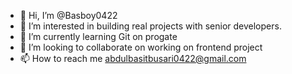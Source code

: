 - 👋 Hi, I’m @Basboy0422
- 👀 I’m interested in building real projects with senior developers.
- 🌱 I’m currently learning Git on progate
- 💞️ I’m looking to collaborate on working on frontend project 
- 📫 How to reach me abdulbasitbusari0422@gmail.com

<!---
Basboy0422/Basboy0422 is a ✨ special ✨ repository because its `README.md` (this file) appears on your GitHub profile.
You can click the Preview link to take a look at your changes.
--->
